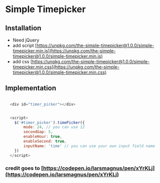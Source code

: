 # Simple Timepicker


## Installation

- Need jQuery 
- add script [https://unpkg.com/the-simple-timepicker@1.0.0/simple-timepicker.min.js](https://unpkg.com/the-simple-timepicker@1.0.0/simple-timepicker.min.js)
- add css [https://unpkg.com/the-simple-timepicker@1.0.0/simple-timepicker.min.css](https://unpkg.com/the-simple-timepicker@1.0.0/simple-timepicker.min.css)

## Implementation

```javascript

  <div id="timer_picker"></div>


  <script>
    $('#timer_picker').timePicker({
        mode: 24, // you can use 12 
        secondGap: 5,
        enableHour: true,
        enableSecond: true,
        inputName: 'time' // you can use your own input field name
    })
  </script>

```

### credit goes to [https://codepen.io/larsmagnus/pen/xYrKLj](https://codepen.io/larsmagnus/pen/xYrKLj)
